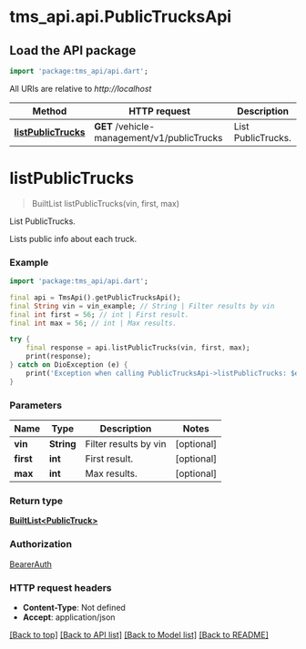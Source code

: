 # tms_api.api.PublicTrucksApi

## Load the API package
```dart
import 'package:tms_api/api.dart';
```

All URIs are relative to *http://localhost*

Method | HTTP request | Description
------------- | ------------- | -------------
[**listPublicTrucks**](PublicTrucksApi.md#listpublictrucks) | **GET** /vehicle-management/v1/publicTrucks | List PublicTrucks.


# **listPublicTrucks**
> BuiltList<PublicTruck> listPublicTrucks(vin, first, max)

List PublicTrucks.

Lists public info about each truck.

### Example
```dart
import 'package:tms_api/api.dart';

final api = TmsApi().getPublicTrucksApi();
final String vin = vin_example; // String | Filter results by vin
final int first = 56; // int | First result.
final int max = 56; // int | Max results.

try {
    final response = api.listPublicTrucks(vin, first, max);
    print(response);
} catch on DioException (e) {
    print('Exception when calling PublicTrucksApi->listPublicTrucks: $e\n');
}
```

### Parameters

Name | Type | Description  | Notes
------------- | ------------- | ------------- | -------------
 **vin** | **String**| Filter results by vin | [optional] 
 **first** | **int**| First result. | [optional] 
 **max** | **int**| Max results. | [optional] 

### Return type

[**BuiltList&lt;PublicTruck&gt;**](PublicTruck.md)

### Authorization

[BearerAuth](../README.md#BearerAuth)

### HTTP request headers

 - **Content-Type**: Not defined
 - **Accept**: application/json

[[Back to top]](#) [[Back to API list]](../README.md#documentation-for-api-endpoints) [[Back to Model list]](../README.md#documentation-for-models) [[Back to README]](../README.md)

